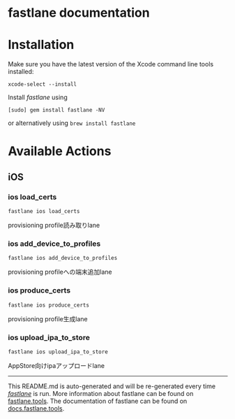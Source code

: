 fastlane documentation
================
# Installation

Make sure you have the latest version of the Xcode command line tools installed:

```
xcode-select --install
```

Install _fastlane_ using
```
[sudo] gem install fastlane -NV
```
or alternatively using `brew install fastlane`

# Available Actions
## iOS
### ios load_certs
```
fastlane ios load_certs
```
provisioning profile読み取りlane
### ios add_device_to_profiles
```
fastlane ios add_device_to_profiles
```
provisioning profileへの端末追加lane
### ios produce_certs
```
fastlane ios produce_certs
```
provisioning profile生成lane
### ios upload_ipa_to_store
```
fastlane ios upload_ipa_to_store
```
AppStore向けipaアップロードlane

----

This README.md is auto-generated and will be re-generated every time [_fastlane_](https://fastlane.tools) is run.
More information about fastlane can be found on [fastlane.tools](https://fastlane.tools).
The documentation of fastlane can be found on [docs.fastlane.tools](https://docs.fastlane.tools).
